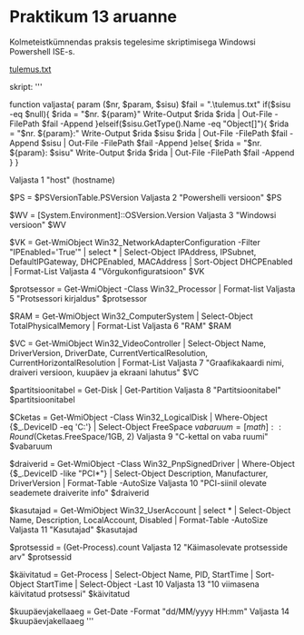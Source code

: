 # Praktikum 13 aruanne
Kolmeteistkümnendas praksis tegelesime skriptimisega Windowsi Powershell ISE-s.

[tulemus.txt](https://github.com/armeig/opsys_praktikumid_armei_grete/files/13686918/tulemus.txt)

skript:
'''

function valjasta{
	param ($nr, $param, $sisu)
	$fail = ".\tulemus.txt"
	if($sisu -eq $null){
		$rida = "$nr.	${param}"
		Write-Output $rida
		$rida | Out-File -FilePath $fail -Append
	}elseif($sisu.GetType().Name -eq "Object[]"){
		$rida = "$nr.	${param}:"
		Write-Output $rida $sisu
		$rida | Out-File -FilePath $fail -Append
		$sisu | Out-File -FilePath $fail -Append
	}else{
		$rida = "$nr.	${param}:	$sisu"
		Write-Output $rida
		$rida | Out-File -FilePath $fail -Append
	}
}


Valjasta 1 "host" (hostname)


$PS = $PSVersionTable.PSVersion 
Valjasta 2 "Powershelli versioon" $PS

$WV = [System.Environment]::OSVersion.Version 
Valjasta 3 "Windowsi versioon" $WV

$VK = Get-WmiObject Win32_NetworkAdapterConfiguration -Filter "IPEnabled='True'" | select * | Select-Object IPAddress, IPSubnet, DefaultIPGateway, DHCPEnabled, MACAddress | Sort-Object DHCPEnabled | Format-List
Valjasta 4 "Võrgukonfiguratsioon" $VK

$protsessor = Get-WmiObject -Class Win32_Processor | Format-list
Valjasta 5 "Protsessori kirjaldus" $protsessor

$RAM = Get-WmiObject Win32_ComputerSystem | Select-Object TotalPhysicalMemory | Format-List
Valjasta 6 "RAM" $RAM

$VC = Get-WmiObject Win32_VideoController | Select-Object Name, DriverVersion, DriverDate, CurrentVerticalResolution, CurrentHorizontalResolution | Format-List 
Valjasta 7 "Graafikakaardi nimi, draiveri versioon, kuupäev ja ekraani lahutus" $VC

$partitsioonitabel = Get-Disk | Get-Partition
Valjasta 8 "Partitsioonitabel" $partitsioonitabel

$Cketas = Get-WmiObject -Class Win32_LogicalDisk | Where-Object {$_.DeviceID -eq 'C:'} | Select-Object FreeSpace
$vabaruum = [math]::Round($Cketas.FreeSpace/1GB, 2)
Valjasta 9 "C-kettal on vaba ruumi" $vabaruum
 
$draiverid = Get-WmiObject -Class Win32_PnpSignedDriver | Where-Object {$_.DeviceID -like "PCI*"} | Select-Object Description, Manufacturer, DriverVersion | Format-Table -AutoSize
Valjasta 10 "PCI-siinil olevate seademete draiverite info" $draiverid

$kasutajad = Get-WmiObject Win32_UserAccount | select * | Select-Object Name, Description, LocalAccount, Disabled | Format-Table -AutoSize
Valjasta 11 "Kasutajad" $kasutajad

$protsessid = (Get-Process).count
Valjasta 12 "Käimasolevate protsesside arv" $protsessid

$käivitatud = Get-Process | Select-Object Name, PID, StartTime | Sort-Object StartTime | Select-Object -Last 10
Valjasta 13 "10 viimasena käivitatud protsessi" $käivitatud

$kuupäevjakellaaeg = Get-Date -Format "dd/MM/yyyy HH:mm"
Valjasta 14 $kuupäevjakellaaeg
'''

